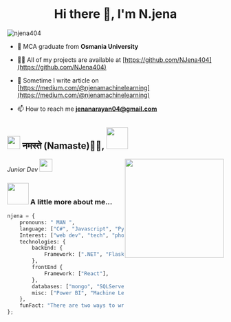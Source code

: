 <h1 align="center">Hi there 👋, I'm N.jena </h1>


<p align="left"> <img src="https://komarev.com/ghpvc/?username=njena404&label=Profile%20views&color=0e75b6&style=flat" alt="njena404" /> </p>



- 🌱 MCA graduate from **Osmania University**

- 👨‍💻 All of my projects are available at [https://github.com/NJena404](https://github.com/NJena404)

- 📝 Sometime I  write article on [https://medium.com/@njenamachinelearning](https://medium.com/@njenamachinelearning)

- 📫 How to reach me **jenanarayan04@gmail.com**

<h2><img src="https://emojis.slackmojis.com/emojis/images/1531849430/4246/blob-sunglasses.gif?1531849430" width="30"/> नमस्ते (Namaste)🙏🏻,  <img src="https://media.giphy.com/media/12oufCB0MyZ1Go/giphy.gif" width="50"></h2>
<img align='right' src="https://media.giphy.com/media/M9gbBd9nbDrOTu1Mqx/giphy.gif" width="230">
<p><em>Junior Dev 
</a><img src="https://media.giphy.com/media/WUlplcMpOCEmTGBtBW/giphy.gif" width="30"> 
</em></p>




### <img src="https://media.giphy.com/media/VgCDAzcKvsR6OM0uWg/giphy.gif" width="50"> A little more about me...  

```Python
njena = {
    pronouns: " MAN ",
    language: ["C#", "Javascript", "Python"],
    Interest: ["web dev", "tech", "photography"],
    technologies: {
        backEnd: {
            Framework: [".NET", "Flask", "Django"],
        },
        frontEnd {
            Framework: ["React"],
        },
        databases: ["mongo", "SQLServer", "sqlite"],
        misc: ["Power BI", "Machine Learning", "GEN AI", ]
    },
    funFact: "There are two ways to write error-free programs; only the third one works"
};
```

